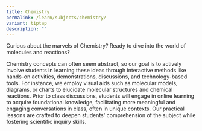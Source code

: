 ```yaml
---
title: Chemistry
permalink: /learn/subjects/chemistry/
variant: tiptap
description: ""
---
```

<p>Curious about the marvels of Chemistry? Ready to dive into the world of molecules and reactions?</p><p>Chemistry concepts can often seem abstract, so our goal is to actively involve students in learning these ideas through interactive methods like hands-on activities, demonstrations, discussions, and technology-based tools. For instance, we employ visual aids such as molecular models, diagrams, or charts to elucidate molecular structures and chemical reactions. Prior to class discussions, students will engage in online learning to acquire foundational knowledge, facilitating more meaningful and engaging conversations in class, often in unique contexts. Our practical lessons are crafted to deepen students' comprehension of the subject while fostering scientific inquiry skills.</p>